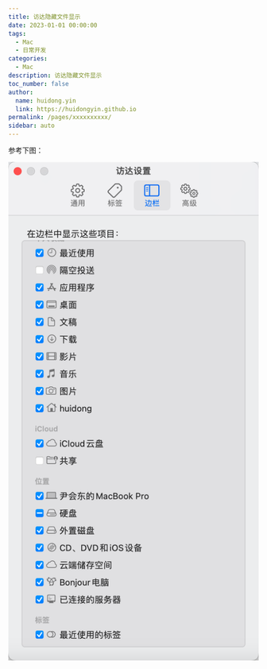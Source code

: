 ```yaml
---
title: 访达隐藏文件显示
date: 2023-01-01 00:00:00
tags: 
  - Mac
  - 日常开发
categories: 
  - Mac
description: 访达隐藏文件显示
toc_number: false
author: 
  name: huidong.yin
  link: https://huidongyin.github.io
permalink: /pages/xxxxxxxxxx/
sidebar: auto
---
```


参考下图：

![image.png](https://raw.githubusercontent.com/huidongyin/DrawingBed/main/kafka/202311042005347.png)
